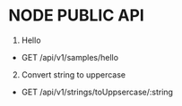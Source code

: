 # NODE PUBLIC API
1. Hello
- GET /api/v1/samples/hello
2. Convert string to uppercase
- GET /api/v1/strings/toUppsercase/:string